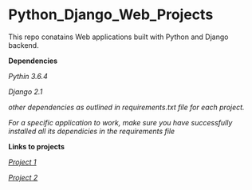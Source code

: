 # Python_Django_Web_Projects
This repo conatains Web applications built with Python and Django backend.

**Dependencies**

*Pythin 3.6.4*

*Django 2.1* 

*other dependencies as outlined in requirements.txt file for each project.*

*For a specific application to work, make sure you have successfully installed all its dependicies in the requirements file*

**Links to projects**

<a href="https://learn-curve.herokuapp.com" target="_blank">*Project 1*</a>
>>>>
*[Project 2](https://smartaccountant.herokuapp.com)*
